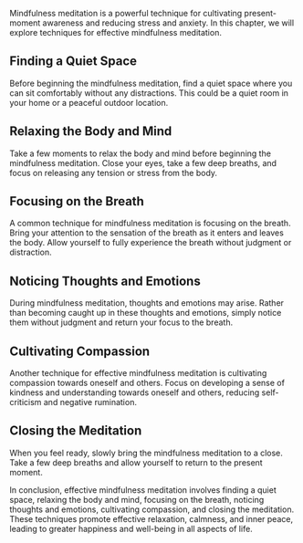 
Mindfulness meditation is a powerful technique for cultivating present-moment awareness and reducing stress and anxiety. In this chapter, we will explore techniques for effective mindfulness meditation.

Finding a Quiet Space
---------------------

Before beginning the mindfulness meditation, find a quiet space where you can sit comfortably without any distractions. This could be a quiet room in your home or a peaceful outdoor location.

Relaxing the Body and Mind
--------------------------

Take a few moments to relax the body and mind before beginning the mindfulness meditation. Close your eyes, take a few deep breaths, and focus on releasing any tension or stress from the body.

Focusing on the Breath
----------------------

A common technique for mindfulness meditation is focusing on the breath. Bring your attention to the sensation of the breath as it enters and leaves the body. Allow yourself to fully experience the breath without judgment or distraction.

Noticing Thoughts and Emotions
------------------------------

During mindfulness meditation, thoughts and emotions may arise. Rather than becoming caught up in these thoughts and emotions, simply notice them without judgment and return your focus to the breath.

Cultivating Compassion
----------------------

Another technique for effective mindfulness meditation is cultivating compassion towards oneself and others. Focus on developing a sense of kindness and understanding towards oneself and others, reducing self-criticism and negative rumination.

Closing the Meditation
----------------------

When you feel ready, slowly bring the mindfulness meditation to a close. Take a few deep breaths and allow yourself to return to the present moment.

In conclusion, effective mindfulness meditation involves finding a quiet space, relaxing the body and mind, focusing on the breath, noticing thoughts and emotions, cultivating compassion, and closing the meditation. These techniques promote effective relaxation, calmness, and inner peace, leading to greater happiness and well-being in all aspects of life.
